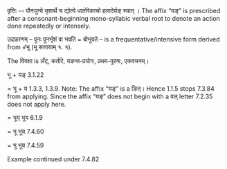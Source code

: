 

वृत्तिः --ः पौनःपुन्ये भृशार्थे च द्योत्ये धातोरेकाचो हलादेर्यङ् स्यात् । The affix “यङ्” is prescribed after a consonant-beginning mono-syllabic verbal root to denote an action done repeatedly or intensely.


उदाहरणम् – पुनः पुनर्भृशं वा भवति = बोभूयते – is a frequentative/intensive form derived from √भू (भू सत्तायाम् १. १).


The विवक्षा is लँट्, कर्तरि, यङन्त-प्रयोगः, प्रथम-पुरुषः, एकवचनम्।

भू + यङ् 3.1.22

= भू + य 1.3.3, 1.3.9. Note: The affix “यङ्” is a ङित्। Hence 1.1.5 stops 7.3.84 from applying. Since the affix “यङ्” does not begin with a वल् letter 7.2.35 does not apply here.

= भूय् भूय 6.1.9

= भू भूय 7.4.60

= भु भूय 7.4.59


Example continued under 7.4.82

